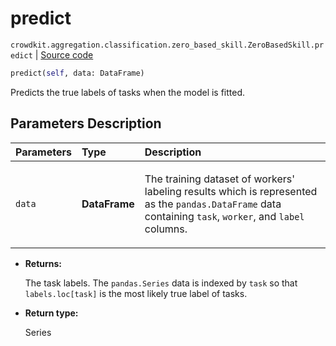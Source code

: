 # predict
`crowdkit.aggregation.classification.zero_based_skill.ZeroBasedSkill.predict` | [Source code](https://github.com/Toloka/crowd-kit/blob/v1.2.1/crowdkit/aggregation/classification/zero_based_skill.py#L108)

```python
predict(self, data: DataFrame)
```

Predicts the true labels of tasks when the model is fitted.

## Parameters Description

| Parameters | Type | Description |
| :----------| :----| :-----------|
`data`|**DataFrame**|<p>The training dataset of workers&#x27; labeling results which is represented as the `pandas.DataFrame` data containing `task`, `worker`, and `label` columns.</p>

* **Returns:**

  The task labels. The `pandas.Series` data is indexed by `task`
so that `labels.loc[task]` is the most likely true label of tasks.

* **Return type:**

  Series
